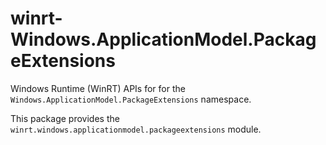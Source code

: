 <!-- warning: Please don't edit this file. It was automatically generated. -->

# winrt-Windows.ApplicationModel.PackageExtensions

Windows Runtime (WinRT) APIs for for the `Windows.ApplicationModel.PackageExtensions` namespace.

This package provides the `winrt.windows.applicationmodel.packageextensions` module.
